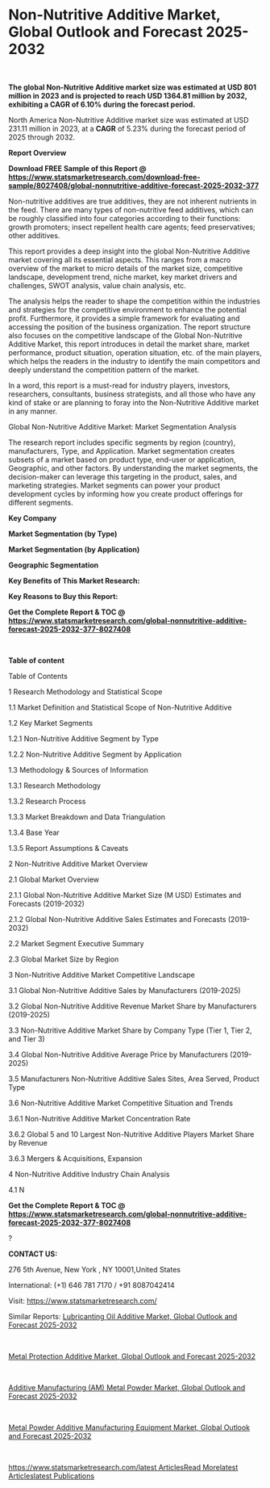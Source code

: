 <h1>Non-Nutritive Additive Market, Global Outlook and Forecast 2025-2032</h1><br/><p><strong>The global Non-Nutritive Additive market size was estimated at USD 801 million in 2023 and is projected to reach USD 1364.81 million by 2032, exhibiting a <strong>CAGR</strong> of 6.10% during the forecast period.</strong></p>
 
 
 
 <p>North America Non-Nutritive Additive market size was estimated at USD 231.11 million in 2023, at a <strong>CAGR</strong> of 5.23% during the forecast period of 2025 through 2032.</p>
 
 
 
 <p><strong>Report Overview</strong></p>
 
 
 
 <p><strong>Download FREE Sample of this Report @ <a href="https://www.statsmarketresearch.com/download-free-sample/8027408/global-nonnutritive-additive-forecast-2025-2032-377">https://www.statsmarketresearch.com/download-free-sample/8027408/global-nonnutritive-additive-forecast-2025-2032-377</a></strong></p>
 
 
 
 <p>Non-nutritive additives are true additives, they are not inherent nutrients in the feed. There are many types of non-nutritive feed additives, which can be roughly classified into four categories according to their functions: growth promoters; insect repellent health care agents; feed preservatives; other additives.</p>
 
 
 
 <p>This report provides a deep insight into the global Non-Nutritive Additive market covering all its essential aspects. This ranges from a macro overview of the market to micro details of the market size, competitive landscape, development trend, niche market, key market drivers and challenges, SWOT analysis, value chain analysis, etc.</p>
 
 
 
 <p>The analysis helps the reader to shape the competition within the industries and strategies for the competitive environment to enhance the potential profit. Furthermore, it provides a simple framework for evaluating and accessing the position of the business organization. The report structure also focuses on the competitive landscape of the Global Non-Nutritive Additive Market, this report introduces in detail the market share, market performance, product situation, operation situation, etc. of the main players, which helps the readers in the industry to identify the main competitors and deeply understand the competition pattern of the market.</p>
 
 
 
 <p>In a word, this report is a must-read for industry players, investors, researchers, consultants, business strategists, and all those who have any kind of stake or are planning to foray into the Non-Nutritive Additive market in any manner.</p>
 
 
 
 <p>Global Non-Nutritive Additive Market: Market Segmentation Analysis</p>
 
 
 
 <p>The research report includes specific segments by region (country), manufacturers, Type, and Application. Market segmentation creates subsets of a market based on product type, end-user or application, Geographic, and other factors. By understanding the market segments, the decision-maker can leverage this targeting in the product, sales, and marketing strategies. Market segments can power your product development cycles by informing how you create product offerings for different segments.</p>
 
 
 
 <p><strong>Key Company</strong></p>
 
 
 
 <p><strong>Market Segmentation (by Type)</strong></p>
 
 
 
 <p><strong>Market Segmentation (<strong>by Application</strong>)</strong></p>
 
 
 
 <p><strong>Geographic Segmentation</strong></p>
 
 
 
 <p><strong>Key Benefits of This Market Research:</strong></p>
 
 
 
 <p><strong>Key <strong>Reasons to Buy</strong> this Report:</strong></p>
 
 
 
 <div><b>Get the Complete Report & TOC @ <a href="https://www.statsmarketresearch.com/global-nonnutritive-additive-forecast-2025-2032-377-8027408">https://www.statsmarketresearch.com/global-nonnutritive-additive-forecast-2025-2032-377-8027408</a></b></div>
 
 
 
 <p><br />
 
 <b>Table of content</b></p>
 
 
 
 <p>Table of Contents<br />
 
 1 Research Methodology and Statistical Scope<br />
 
 1.1 Market Definition and Statistical Scope of Non-Nutritive Additive<br />
 
 1.2 Key Market Segments<br />
 
 1.2.1 Non-Nutritive Additive Segment by Type<br />
 
 1.2.2 Non-Nutritive Additive Segment by Application<br />
 
 1.3 Methodology & Sources of Information<br />
 
 1.3.1 Research Methodology<br />
 
 1.3.2 Research Process<br />
 
 1.3.3 Market Breakdown and Data Triangulation<br />
 
 1.3.4 Base Year<br />
 
 1.3.5 Report Assumptions & Caveats<br />
 
 2 Non-Nutritive Additive Market Overview<br />
 
 2.1 Global Market Overview<br />
 
 2.1.1 Global Non-Nutritive Additive Market Size (M USD) Estimates and Forecasts (2019-2032)<br />
 
 2.1.2 Global Non-Nutritive Additive Sales Estimates and Forecasts (2019-2032)<br />
 
 2.2 Market Segment Executive Summary<br />
 
 2.3 Global Market Size by Region<br />
 
 3 Non-Nutritive Additive Market Competitive Landscape<br />
 
 3.1 Global Non-Nutritive Additive Sales by Manufacturers (2019-2025)<br />
 
 3.2 Global Non-Nutritive Additive Revenue Market Share by Manufacturers (2019-2025)<br />
 
 3.3 Non-Nutritive Additive Market Share by Company Type (Tier 1, Tier 2, and Tier 3)<br />
 
 3.4 Global Non-Nutritive Additive Average Price by Manufacturers (2019-2025)<br />
 
 3.5 Manufacturers Non-Nutritive Additive Sales Sites, Area Served, Product Type<br />
 
 3.6 Non-Nutritive Additive Market Competitive Situation and Trends<br />
 
 3.6.1 Non-Nutritive Additive Market Concentration Rate<br />
 
 3.6.2 Global 5 and 10 Largest Non-Nutritive Additive Players Market Share by Revenue<br />
 
 3.6.3 Mergers & Acquisitions, Expansion<br />
 
 4 Non-Nutritive Additive Industry Chain Analysis<br />
 
 4.1 N</p>
 
 
 
 <div><b>Get the Complete Report & TOC @ <a href="https://www.statsmarketresearch.com/global-nonnutritive-additive-forecast-2025-2032-377-8027408">https://www.statsmarketresearch.com/global-nonnutritive-additive-forecast-2025-2032-377-8027408</a></b></div>
 
 
 
 <p>? </p>
 
 
 
 <p><b>CONTACT US:</b><br />
 
 276 5th Avenue, New York , NY 10001,United States<br />
 
 International: (+1) 646 781 7170 / +91 8087042414<br />
 
 Visit: <a href="https://www.statsmarketresearch.com/">https://www.statsmarketresearch.com/</a><br />
 
 Similar Reports: <a href="https://www.statsmarketresearch.com/global-nonnutritive-additive-forecast-2025-2032-377-8027408">Lubricanting Oil Additive Market, Global Outlook and Forecast 2025-2032</a><br />
 
 <br />
 
 <a href="https://www.statsmarketresearch.com/global-nonnutritive-additive-forecast-2025-2032-377-8027408">Metal Protection Additive Market, Global Outlook and Forecast 2025-2032 </a><br />
 
 <br />
 
 <a href="https://www.statsmarketresearch.com/global-nonnutritive-additive-forecast-2025-2032-377-8027408">Additive Manufacturing (AM) Metal Powder Market, Global Outlook and Forecast 2025-2032 </a><br />
 
 <br />
 
 <a href="https://www.statsmarketresearch.com/global-nonnutritive-additive-forecast-2025-2032-377-8027408">Metal Powder Additive Manufacturing Equipment Market, Global Outlook and Forecast 2025-2032 </a><br />
 
 <br />
 
 <a href="https://gyeongbokgung.com">https://www.statsmarketresearch.com/</a><a href="https://hallyeomaritime.com">latest Articles</a><a href="https://jingwansa.com">Read More</a><a href="https://nguoiviet.jp/">latest Articles</a><a href="https://www.intelmarketresearch.com/">latest Publications</a></p>